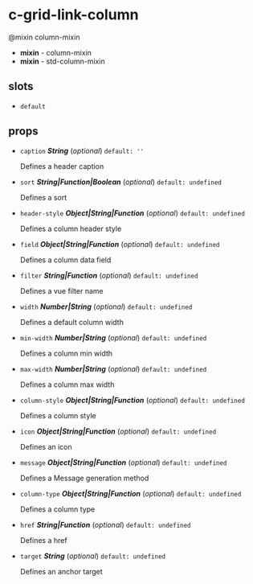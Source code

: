# c-grid-link-column 

@mixin column-mixin 

- **mixin** - column-mixin 
- **mixin** - std-column-mixin 

## slots 

- `default` 

## props 

- `caption` ***String*** (*optional*) `default: ''` 

  Defines a header caption 

- `sort` ***String|Function|Boolean*** (*optional*) `default: undefined` 

  Defines a sort 

- `header-style` ***Object|String|Function*** (*optional*) `default: undefined` 

  Defines a column header style 

- `field` ***Object|String|Function*** (*optional*) `default: undefined` 

  Defines a column data field 

- `filter` ***String|Function*** (*optional*) `default: undefined` 

  Defines a vue filter name 

- `width` ***Number|String*** (*optional*) `default: undefined` 

  Defines a default column width 

- `min-width` ***Number|String*** (*optional*) `default: undefined` 

  Defines a column min width 

- `max-width` ***Number|String*** (*optional*) `default: undefined` 

  Defines a column max width 

- `column-style` ***Object|String|Function*** (*optional*) `default: undefined` 

  Defines a column style 

- `icon` ***Object|String|Function*** (*optional*) `default: undefined` 

  Defines an icon 

- `message` ***Object|String|Function*** (*optional*) `default: undefined` 

  Defines a Message generation method 

- `column-type` ***Object|String|Function*** (*optional*) `default: undefined` 

  Defines a column type 

- `href` ***String|Function*** (*optional*) `default: undefined` 

  Defines a href 

- `target` ***String*** (*optional*) `default: undefined` 

  Defines an anchor target 

